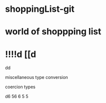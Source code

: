 # shoppingList-git
# world of shoppping list
!!!!d
[[d
===========================
dd

miscellaneous
type conversion

coercion types 

d6
56
6
5
5

